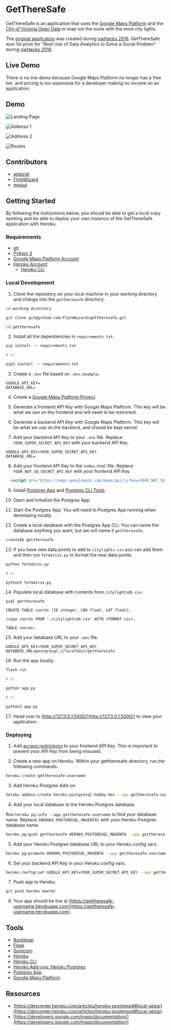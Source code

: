 # GetThereSafe

GetThereSafe is an application that uses the [Google Maps Platform](https://cloud.google.com/maps-platform/) and the [City of Victoria Open Data](http://opendata.victoria.ca) to map out the route with the most city lights.

The [original application](https://devpost.com/software/gettheresafe) was created during [nwHacks 2016](https://2016.nwhacks.io). GetThereSafe won 1st prize for "Best Use of Data Analytics to Solve a Social Problem" during [nwHacks 2016](https://2016.nwhacks.io).

## Live Demo

There is no live demo because Google Maps Platform no longer has a free tier, and pricing is too expensive for a developer making no income on an application.

## Demo

![Landing Page](promo/landingpage.png)

![Address 1](promo/address1.png)

![Address 2](promo/address2.png)

![Routes](promo/routes.png)

## Contributors

* [ajdeziel](https://github.com/ajdeziel)
* [FlyteWizard](https://github.com/FlyteWizard)
* [moxuz](https://github.com/moxuz)

## Getting Started

By following the instructions below, you should be able to get a local copy working and be able to deploy your own instance of the GetThereSafe application with Heroku. 

### Requirements

* [git](https://git-scm.com)
* [Python 3](https://www.python.org)
* [Google Maps Platform Account](https://cloud.google.com/maps-platform/)
* [Heroku Account](https://www.heroku.com)
  * [Heroku CLI](https://devcenter.heroku.com/articles/heroku-cli)

### Local Development

1. Clone the repository on your local machine in your working directory and change into the `gettheresafe` directory.

```sh
cd working-directory

git clone git@github.com:FlyteWizard/gettheresafe.git

cd gettheresafe
```

2. Install all the dependencies in `requirements.txt`.

```sh
pip install -r requirements.txt

# or

pip3 install -r requirements.txt
```

3. Create a `.env` file based on `.env.example`.

```.env
GOOGLE_API_KEY=
DATABASE_URL=
```

4. Create a [Google Maps Platform Project](https://cloud.google.com/maps-platform/).

5. Generate a frontend API Key with Google Maps Platform. This key will be what we use on the frontend and will need to be restricted.

6. Generate a backend API Key with Google Maps Platform. This key will be what we use on the backend, and should be kept secret.

7. Add your backend API Key to your `.env` file. Replace `YOUR_SUPER_SECRET_API_KEY` with your backend API Key.

```.env
GOOGLE_API_KEY=YOUR_SUPER_SECRET_API_KEY
DATABASE_URL=
```

8. Add your frontend API Key to the `index.html` file. Replace `YOUR_NOT_SO_SECRET_API_KEY` with your frontend API Key.

```html
  <script src="https://maps.googleapis.com/maps/api/js?key=YOUR_NOT_SO_SECRET_API_KEY&callback=initMap" async defer></script> <!-- Google Map -->
```

9. Install [Postgres App](https://postgresapp.com/) and [Postgres CLI Tools](https://postgresapp.com/documentation/cli-tools.html).

10. Open and Initialize the Postgres App.

11. Start the Postgres App. You will need to Postgres App running when developing locally.  

12. Create a local database with the Postgres App CLI. You can name the database anything you want, but we will name it `gettheresafe`. 

```sh
createdb gettheresafe
```

13. If you have new data points to add to `citylights.csv` you can add them and then run `formatcsv.py` to format the new data points.

```sh
python formatcsv.py

# or

python3 formatcsv.py
```

14. Populate local database with contents from `citylightsdb.csv`.

```psql
psql gettheresafe

CREATE TABLE coords (ID integer, LNG float, LAT float);

\copy coords FROM './citylightsdb.csv' WITH (FORMAT csv);

TABLE coords;
```

15. Add your database URL to your `.env` file. 

```.env
GOOGLE_API_KEY=YOUR_SUPER_SECRET_API_KEY
DATABASE_URL=postgresql://localhost/gettheresafe
```

16. Run the app locally.

```sh
flask run

# or 

python app.py

# or 

python3 app.py
```

17. Head over to [http://127.0.0.1:5000/](http://127.0.0.1:5000/) to view your application.

### Deploying

1. Add [access restrictions](https://developers.google.com/maps/documentation/embed/get-api-key#key-restrictions) to your frontend API Key. This is important to prevent your API Key from being misused.

2. Create a new app on Heroku. Within your gettheresafe directory, run the following commands.

```sh
heroku create gettheresafe-username
```

3. Add Heroku Postgres Add-on.

```sh
heroku addons:create heroku-postgresql:hobby-dev --app gettheresafe-username
```

4. Add your local database to the Heroku Postgres database.

Run `heroku pg:info --app gettheresafe-username` to find your database name. Replace `[HEROKU_POSTGRESQL_MAGENTA]` with your Heroku Postgres database name.

```sh
heroku pg:push gettheresafe HEROKU_POSTGRESQL_MAGENTA --app gettheresafe-username
```

5. Add your Heroku Postgres database URL to your Heroku config vars.

```sh
heroku pg:promote HEROKU_POSTGRESQL_MAGENTA --app gettheresafe-username
```

6. Set your backend API Key in your Heroku config vars.

```sh
heroku config:set GOOGLE_API_KEY=YOUR_SUPER_SECRET_API_KEY --app gettheresafe-username
```

7. Push app to Heroku.

```sh
git push heroku master
```

8. Your app should be live at [https://gettheresafe-username.herokuapp.com](https://gettheresafe-username.herokuapp.com). 

## Tools

* [Bootstrap](https://getbootstrap.com)
* [Flask](https://flask.palletsprojects.com/en/1.1.x/)
* [Gunicorn](https://gunicorn.org)
* [Heroku](https://www.heroku.com)
* [Heroku CLI](https://devcenter.heroku.com/articles/heroku-cli)
* [Heroku Add-ons: Heroku Postgres](https://elements.heroku.com/addons/heroku-postgresql)
* [Postgres App](https://postgresapp.com/)
* [Google Maps Platform](https://cloud.google.com/maps-platform/)

## Resources

* [https://devcenter.heroku.com/articles/heroku-postgresql#local-setup](https://devcenter.heroku.com/articles/heroku-postgresql#local-setup)
* [https://developers.google.com/maps/documentation/](https://developers.google.com/maps/documentation/)
